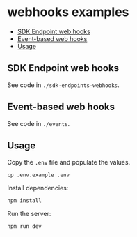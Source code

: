 # webhooks examples

- [SDK Endpoint web hooks](#sdk-endpoint-web-hooks)
- [Event-based web hooks](#event-based-web-hooks)
- [Usage](#usage)


## SDK Endpoint web hooks

See code in `./sdk-endpoints-webhooks`.


## Event-based web hooks

See code in `./events`.


## Usage

Copy the `.env` file and populate the values.

    cp .env.example .env

Install dependencies:

    npm install

Run the server:

    npm run dev
